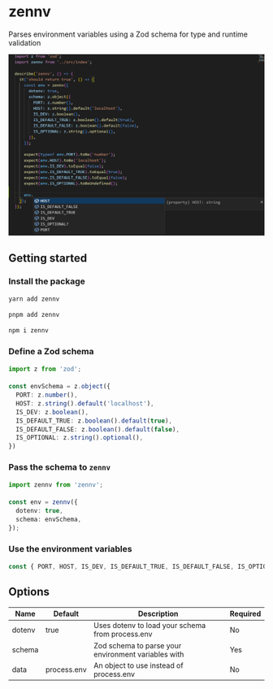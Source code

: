 # zennv
Parses environment variables using a Zod schema for type and runtime validation


<img src="img/preview.png" />

## Getting started
### Install the package
```bash
yarn add zennv
```

```bash
pnpm add zennv
```

```bash
npm i zennv
```

### Define a Zod schema
```ts
import z from 'zod';

const envSchema = z.object({
  PORT: z.number(),
  HOST: z.string().default('localhost'),
  IS_DEV: z.boolean(),
  IS_DEFAULT_TRUE: z.boolean().default(true),
  IS_DEFAULT_FALSE: z.boolean().default(false),
  IS_OPTIONAL: z.string().optional(),
})
```

### Pass the schema to `zennv`
```ts
import zennv from 'zennv';

const env = zennv({
  dotenv: true,
  schema: envSchema,
});
```

### Use the environment variables
```ts
const { PORT, HOST, IS_DEV, IS_DEFAULT_TRUE, IS_DEFAULT_FALSE, IS_OPTIONAL } = env;
```

## Options
| Name   | Default     | Description                                         | Required |
|--------|-------------|-----------------------------------------------------|----------|
| dotenv | true        | Uses dotenv to load your schema from process.env    | No       |
| schema |             | Zod schema to parse your environment variables with | Yes      |
| data   | process.env | An object to use instead of process.env             | No       |